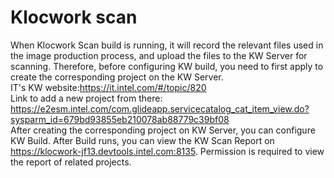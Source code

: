 Klocwork scan
===================================
When Klocwork Scan build is running, it will record the relevant files used in the image production process, and
 upload the files to the KW Server for scanning. Therefore, before configuring KW build, you need to first apply to create the corresponding project on the KW Server.\
IT's KW website:<https://it.intel.com/#/topic/820>\
Link to add a new project from there:\
<https://e2esm.intel.com/com.glideapp.servicecatalog_cat_item_view.do?sysparm_id=679bd93855eb210078ab88779c39bf08>\
After creating the corresponding project on KW Server, you can configure KW Build.
After Build runs, you can view the KW Scan Report on <https://klocwork-jf13.devtools.intel.com:8135>. Permission is required to view the report of related projects.